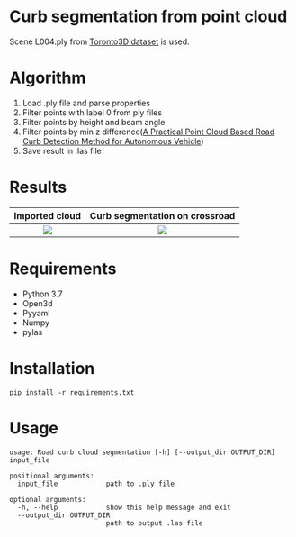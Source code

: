 # Curb segmentation from point cloud
Scene L004.ply from [Toronto3D dataset](https://github.com/WeikaiTan/Toronto-3D) is used.

# Algorithm

1. Load .ply file and parse properties
2. Filter points with label 0 from ply files
3. Filter points by height and beam angle
4. Filter points by min z difference([A Practical Point Cloud Based Road Curb Detection 
Method for Autonomous Vehicle](https://www.researchgate.net/publication/318823588_A_Practical_Point_Cloud_Based_Road_Curb_Detection_Method_for_Autonomous_Vehicle))
5. Save result in .las file

# Results
|        Imported cloud        |  Curb segmentation on crossroad  |
|:----------------------------:|:--------------------------------:|
| ![](images/original_pc.png)  |  ![](images/curb_segmented.png)  |

# Requirements
- Python 3.7
- Open3d
- Pyyaml
- Numpy
- pylas

# Installation

    pip install -r requirements.txt

# Usage
```
usage: Road curb cloud segmentation [-h] [--output_dir OUTPUT_DIR] input_file

positional arguments:
  input_file            path to .ply file

optional arguments:
  -h, --help            show this help message and exit
  --output_dir OUTPUT_DIR
                        path to output .las file
```
